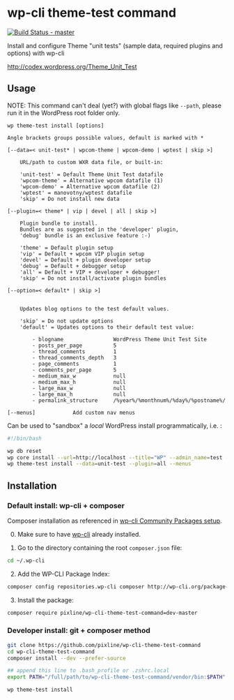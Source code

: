 # wp-cli theme-test command

[![Build Status - master](https://travis-ci.org/pixline/wp-cli-theme-test-command.png?branch=master)](https://travis-ci.org/pixline/wp-cli-theme-test-command)

Install and configure Theme "unit tests" (sample data, required plugins and options) with wp-cli

http://codex.wordpress.org/Theme_Unit_Test

## Usage

NOTE: This command can't deal (yet?) with global flags like ```--path```, please run it in the WordPress root folder only.

```
wp theme-test install [options]

Angle brackets groups possible values, default is marked with *

[--data=< unit-test* | wpcom-theme | wpcom-demo | wptest | skip >]

	URL/path to custom WXR data file, or built-in:

	'unit-test' = Default Theme Unit Test datafile
	'wpcom-theme' = Alternative wpcom datafile (1)
	'wpcom-demo' = Alternative wpcom datafile (2)
	'wptest' = manovotny/wptest datafile
	'skip' = Do not install new data

[--plugin=< theme* | vip | devel | all | skip >]  

	Plugin bundle to install. 
	Bundles are as suggested in the 'developer' plugin,
	'debug' bundle is an exclusive feature :-) 

	'theme' = Default plugin setup
	'vip' = Default + wpcom VIP plugin setup
	'devel' = Default + plugin developer setup
	'debug' = Default + debugger setup
	'all' = Default + VIP + developer + debugger!
	'skip' = Do not install/activate plugin bundles

[--option=< default* | skip >]
	

	Updates blog options to the test default values.

	'skip' = Do not update options
	'default' = Updates options to their default test value:

		- blogname                WordPress Theme Unit Test Site
		- posts_per_page          5
		- thread_comments         1
		- thread_comments_depth   3
		- page_comments           1
		- comments_per_page       5
		- medium_max_w            null
		- medium_max_h            null
		- large_max_w             null
		- large_max_h             null
		- permalink_structure     /%year%/%monthnum%/%day%/%postname%/

[--menus]            Add custom nav menus

```

Can be used to "sandbox" a *local* WordPress install programmatically, i.e. :

```bash
#!/bin/bash

wp db reset
wp core install --url=http://localhost --title="WP" --admin_name=test --admin_email=test@example.org --admin_password=test
wp theme-test install --data=unit-test --plugin=all --menus
```


## Installation

### Default install: wp-cli + composer

Composer installation as referenced in [wp-cli Community Packages setup](https://github.com/wp-cli/wp-cli/wiki/Community-Packages).

0) Make sure to have [wp-cli](http://wp-cli.org#install) already installed.

1) Go to the directory containing the root `composer.json` file:

```bash
cd ~/.wp-cli
```

2) Add the WP-CLI Package Index:

```bash
composer config repositories.wp-cli composer http://wp-cli.org/package-index/
```

3) Install the package:

```bash
composer require pixline/wp-cli-theme-test-command=dev-master
```

### Developer install: git + composer method

```bash
git clone https://github.com/pixline/wp-cli-theme-test-command
cd wp-cli-theme-test-command
composer install --dev --prefer-source

## append this line to .bash_profile or .zshrc.local
export PATH="/full/path/to/wp-cli-theme-test-command/vendor/bin:$PATH"

wp theme-test install
```

